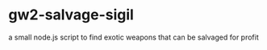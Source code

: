 gw2-salvage-sigil
=================

a small node.js script to find exotic weapons that can be salvaged for profit
